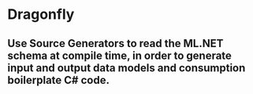 # Dragonfly

## Use Source Generators to read the ML.NET schema at compile time, in order to generate input and output data models and consumption boilerplate C# code.
